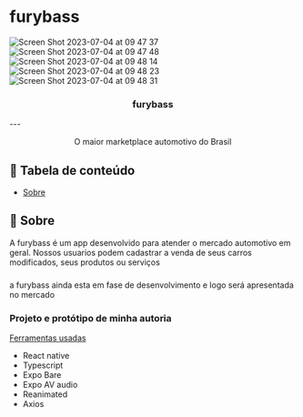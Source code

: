 # furybass
![Screen Shot 2023-07-04 at 09 47 37](https://github.com/LuizWolfgang/furybass/assets/74063154/f177a5ad-08b9-4dfd-8015-365a084d2926)
![Screen Shot 2023-07-04 at 09 47 48](https://github.com/LuizWolfgang/furybass/assets/74063154/dcfc3841-c3bf-44a9-9dc2-d0020eb8e7b1)
![Screen Shot 2023-07-04 at 09 48 14](https://github.com/LuizWolfgang/furybass/assets/74063154/c6af2179-d5dd-4d6c-8905-dca2600fcf5e)
![Screen Shot 2023-07-04 at 09 48 23](https://github.com/LuizWolfgang/furybass/assets/74063154/1a1b9c5a-4637-4d96-9688-49915cfaac1e)
![Screen Shot 2023-07-04 at 09 48 31](https://github.com/LuizWolfgang/furybass/assets/74063154/e6ce9a68-6490-405d-b9b6-9ed1a0458c70)


<h3 align="center">furybass</h3>
--- 
<p align="center"> O maior marketplace automotivo do Brasil
    <br>
</p>

## 📝 Tabela de conteúdo

- [Sobre](#about)

## 🧐 Sobre <a name = "about"></a>

A furybass é um app desenvolvido para atender o mercado automotivo em geral.
Nossos usuarios podem cadastrar a venda de seus carros modificados, seus produtos ou serviços
### 
a furybass ainda esta em fase de desenvolvimento e logo será apresentada no mercado 
 

### Projeto e protótipo de minha autoria

[Ferramentas usadas](#built_using)
- React native
- Typescript
- Expo Bare
- Expo AV audio
- Reanimated
- Axios
